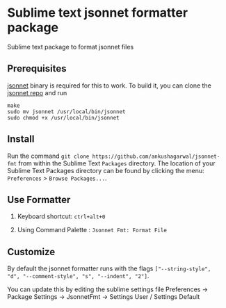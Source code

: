 # Sublime text jsonnet formatter package

Sublime text package to format jsonnet files

## Prerequisites

[jsonnet](https://github.com/google/jsonnet) binary is required for this to work. To build it, you can clone the [jsonnet repo](https://github.com/google/jsonnet) and run

```
make
sudo mv jsonnet /usr/local/bin/jsonnet
sudo chmod +x /usr/local/bin/jsonnet
```

## Install

Run the command `git clone https://github.com/ankushagarwal/jsonnet-fmt` from within the Sublime Text `Packages` directory.
The location of your Sublime Text Packages directory can be found by clicking the menu: `Preferences` > `Browse Packages...`.

## Use Formatter

1. Keyboard shortcut: `ctrl+alt+0`

2. Using Command Palette : `Jsonnet Fmt: Format File`

## Customize

By default the jsonnet formatter runs with the flags `["--string-style", "d", "--comment-style", "s", "--indent", "2"]`.

You can update this by editing the sublime settings file Preferences -> Package Settings -> JsonnetFmt -> Settings User / Settings Default

